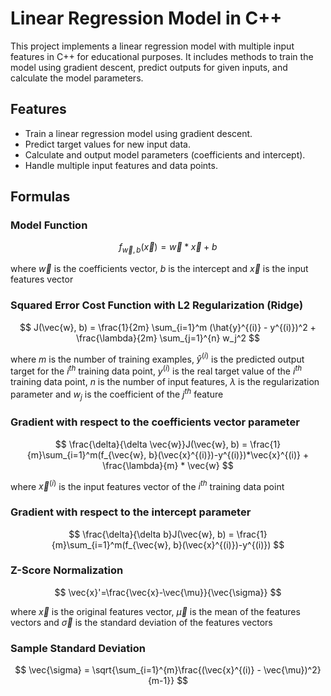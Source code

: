 # Linear Regression Model in C++

This project implements a linear regression model with multiple input features in C++ for educational purposes. It includes methods to train the model using gradient descent, predict outputs for given inputs, and calculate the model parameters.

## Features

- Train a linear regression model using gradient descent.
- Predict target values for new input data.
- Calculate and output model parameters (coefficients and intercept).
- Handle multiple input features and data points.

## Formulas

### Model Function

$$
f_{\vec{w},b}(\vec{x}) = \vec{w} * \vec{x} + b
$$

where $\vec{w}$ is the coefficients vector, $b$ is the intercept and $\vec{x}$ is the input features vector

### Squared Error Cost Function with L2 Regularization (Ridge)

$$
J(\vec{w}, b) = \frac{1}{2m}	\sum_{i=1}^m (\hat{y}^{(i)} - y^{(i)})^2 + \frac{\lambda}{2m}  \sum_{j=1}^{n} w_j^2
$$ 

where $m$ is the number of training examples, $\hat{y}^{(i)}$ is the predicted output target for the $i^{th}$ training data point, $y^{(i)}$ is the real target value of the $i^{th}$ training data point, $n$ is the number of input features, $\lambda$ is the regularization parameter and $w_j$ is the coefficient of the $j^{th}$ feature

### Gradient with respect to the coefficients vector parameter

$$
\frac{\delta}{\delta \vec{w}}J(\vec{w}, b) = \frac{1}{m}\sum_{i=1}^m(f_{\vec{w}, b}(\vec{x}^{(i)})-y^{(i)})*\vec{x}^{(i)} + \frac{\lambda}{m} * \vec{w}
$$ 

where $\vec{x}^{(i)}$ is the input features vector of the $i^{th}$ training data point

### Gradient with respect to the intercept parameter

$$
\frac{\delta}{\delta b}J(\vec{w}, b) = \frac{1}{m}\sum_{i=1}^m(f_{\vec{w}, b}(\vec{x}^{(i)})-y^{(i)})
$$

### Z-Score Normalization

$$
\vec{x}'=\frac{\vec{x}-\vec{\mu}}{\vec{\sigma}}
$$ 

where $\vec{x}$ is the original features vector, $\vec{\mu}$ is the mean of the features vectors and $\vec{\sigma}$ is the standard deviation of the features vectors

### Sample Standard Deviation

$$
\vec{\sigma} = \sqrt{\sum_{i=1}^{m}\frac{(\vec{x}^{(i)} - \vec{\mu})^2}{m-1}}
$$
